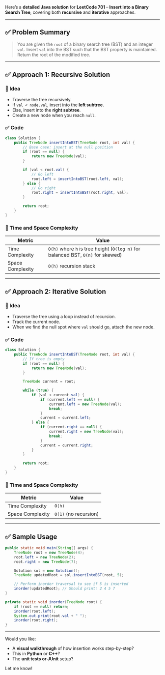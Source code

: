 Here’s a **detailed Java solution** for **LeetCode 701 – Insert into a Binary Search Tree**, covering both **recursive** and **iterative** approaches.

---

## ✅ Problem Summary

> You are given the `root` of a binary search tree (BST) and an integer `val`. Insert `val` into the BST such that the BST property is maintained. Return the root of the modified tree.

---

## ✅ Approach 1: Recursive Solution

### 🔁 Idea

* Traverse the tree recursively.
* If `val < node.val`, insert into the **left subtree**.
* Else, insert into the **right subtree**.
* Create a new node when you reach `null`.

### ✅ Code

```java
class Solution {
    public TreeNode insertIntoBST(TreeNode root, int val) {
        // Base case: insert at the null position
        if (root == null) {
            return new TreeNode(val);
        }

        if (val < root.val) {
            // Go left
            root.left = insertIntoBST(root.left, val);
        } else {
            // Go right
            root.right = insertIntoBST(root.right, val);
        }

        return root;
    }
}
```

### 🧠 Time and Space Complexity

| Metric           | Value                                                                            |
| ---------------- | -------------------------------------------------------------------------------- |
| Time Complexity  | `O(h)` where `h` is tree height (`O(log n)` for balanced BST, `O(n)` for skewed) |
| Space Complexity | `O(h)` recursion stack                                                           |

---

## ✅ Approach 2: Iterative Solution

### 🔁 Idea

* Traverse the tree using a loop instead of recursion.
* Track the current node.
* When we find the null spot where `val` should go, attach the new node.

### ✅ Code

```java
class Solution {
    public TreeNode insertIntoBST(TreeNode root, int val) {
        // If tree is empty
        if (root == null) {
            return new TreeNode(val);
        }

        TreeNode current = root;

        while (true) {
            if (val < current.val) {
                if (current.left == null) {
                    current.left = new TreeNode(val);
                    break;
                }
                current = current.left;
            } else {
                if (current.right == null) {
                    current.right = new TreeNode(val);
                    break;
                }
                current = current.right;
            }
        }

        return root;
    }
}
```

### 🧠 Time and Space Complexity

| Metric           | Value                 |
| ---------------- | --------------------- |
| Time Complexity  | `O(h)`                |
| Space Complexity | `O(1)` (no recursion) |

---

## ✅ Sample Usage

```java
public static void main(String[] args) {
    TreeNode root = new TreeNode(4);
    root.left = new TreeNode(2);
    root.right = new TreeNode(7);

    Solution sol = new Solution();
    TreeNode updatedRoot = sol.insertIntoBST(root, 5);

    // Perform inorder traversal to see if 5 is inserted
    inorder(updatedRoot); // Should print: 2 4 5 7
}

private static void inorder(TreeNode root) {
    if (root == null) return;
    inorder(root.left);
    System.out.print(root.val + " ");
    inorder(root.right);
}
```

---

Would you like:

* A **visual walkthrough** of how insertion works step-by-step?
* This in **Python** or **C++**?
* The **unit tests or JUnit** setup?

Let me know!
